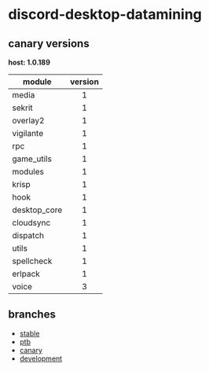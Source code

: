 # discord-desktop-datamining

## canary versions

**host: 1.0.189**

| module | version |
| ------ | :-----: |
| media | 1 |
| sekrit | 1 |
| overlay2 | 1 |
| vigilante | 1 |
| rpc | 1 |
| game_utils | 1 |
| modules | 1 |
| krisp | 1 |
| hook | 1 |
| desktop_core | 1 |
| cloudsync | 1 |
| dispatch | 1 |
| utils | 1 |
| spellcheck | 1 |
| erlpack | 1 |
| voice | 3 |

## branches

- [stable](https://github.com/OpenAsar/discord-desktop-datamining/tree/stable)
- [ptb](https://github.com/OpenAsar/discord-desktop-datamining/tree/ptb)
- [canary](https://github.com/OpenAsar/discord-desktop-datamining/tree/canary)
- [development](https://github.com/OpenAsar/discord-desktop-datamining/tree/development)